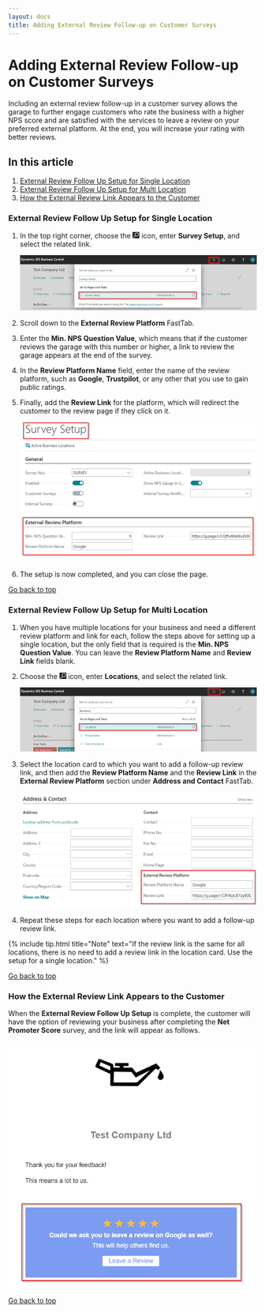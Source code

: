 ```yaml
---
layout: docs
title: Adding External Review Follow-up on Customer Surveys
---
```


<a name="top"></a>

# Adding External Review Follow-up on Customer Surveys
Including an external review follow-up in a customer survey allows the garage to further engage customers who rate the business with a higher NPS score and are satisfied with the services to leave a review on your preferred external platform. At the end, you will increase your rating with better reviews.

## In this article
1. [External Review Follow Up Setup for Single Location](#external-review-follow-up-setup-single-location)
2. [External Review Follow Up Setup for Multi Location](#external-review-follow-up-setup-for-multi-location)
3. [How the External Review Link Appears to the Customer](#tyre-scanner-checklist-template)


### External Review Follow Up Setup for Single Location
1. In the top right corner, choose the ![](media/search_icon.png) icon, enter **Survey Setup**, and select the related link.

   ![](media/garagehive-external-review-follow-up1.png)

2. Scroll down to the **External Review Platform** FastTab.
3. Enter the **Min. NPS Question Value**, which means that if the customer reviews the garage with this number or higher, a link to review the garage appears at the end of the survey.
4. In the **Review Platform Name** field, enter the name of the review platform, such as **Google**, **Trustpilot**, or any other that you use to gain public ratings.
5. Finally, add the **Review Link** for the platform, which will redirect the customer to the review page if they click on it.

   ![](media/garagehive-external-review-follow-up2.png)

6. The setup is now completed, and you can close the page.

[Go back to top](#top)

### External Review Follow Up Setup for Multi Location
1. When you have multiple locations for your business and need a different review platform and link for each, follow the steps above for setting up a single location, but the only field that is required is the **Min. NPS Question Value**. You can leave the **Review Platform Name** and **Review Link** fields blank.
2. Choose the ![](media/search_icon.png) icon, enter **Locations**, and select the related link.

   ![](media/garagehive-external-review-follow-up3.png)

3. Select the location card to which you want to add a follow-up review link, and then add the **Review Platform Name** and the **Review Link** in the **External Review Platform** section under **Address and Contact** FastTab.

   ![](media/garagehive-external-review-follow-up4.png)

4. Repeat these steps for each location where you want to add a follow-up review link.

{% include tip.html title="Note" text="If the review link is the same for all locations, there is no need to add a review link in the location card. Use the setup for a single location." %}

[Go back to top](#top)

### How the External Review Link Appears to the Customer
When the **External Review Follow Up Setup** is complete, the customer will have the option of reviewing your business after completing the **Net Promoter Score** survey, and the link will appear as follows.

   ![](media/garagehive-external-review-follow-up5.png)


[Go back to top](#top)
